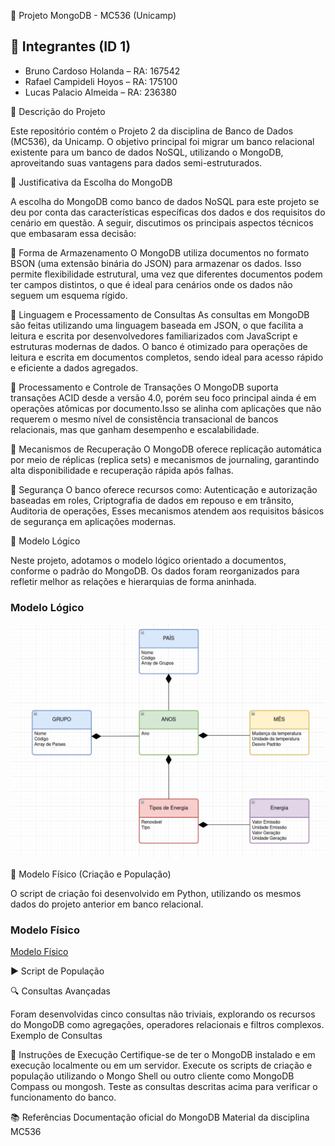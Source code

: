 📁 Projeto MongoDB - MC536 (Unicamp)

## 👥 Integrantes (ID 1)

- Bruno Cardoso Holanda  – RA: 167542
- Rafael Campideli Hoyos – RA: 175100  
- Lucas Palacio Almeida  – RA: 236380


📌 Descrição do Projeto

Este repositório contém o Projeto 2 da disciplina de Banco de Dados (MC536), da Unicamp. O objetivo principal foi migrar um banco relacional existente para um banco de dados NoSQL, utilizando o MongoDB, aproveitando suas vantagens para dados semi-estruturados.

🧠 Justificativa da Escolha do MongoDB

A escolha do MongoDB como banco de dados NoSQL para este projeto se deu por conta das características específicas dos dados e dos requisitos do cenário em questão. A seguir, discutimos os principais aspectos técnicos que embasaram essa decisão:

🔹 Forma de Armazenamento
O MongoDB utiliza documentos no formato BSON (uma extensão binária do JSON) para armazenar os dados. Isso permite flexibilidade estrutural, uma vez que diferentes documentos podem ter campos distintos, o que é ideal para cenários onde os dados não seguem um esquema rígido.


🔹 Linguagem e Processamento de Consultas
    As consultas em MongoDB são feitas utilizando uma linguagem baseada em JSON, o que facilita a leitura e escrita por desenvolvedores familiarizados com JavaScript e estruturas modernas de dados. O banco é otimizado para operações de leitura e escrita em documentos completos, sendo ideal para acesso rápido e eficiente a dados agregados.


🔹 Processamento e Controle de Transações
    O MongoDB suporta transações ACID desde a versão 4.0, porém seu foco principal ainda é em operações atômicas por documento.Isso se alinha com aplicações que não requerem o mesmo nível de consistência transacional de bancos relacionais, mas que ganham desempenho e escalabilidade.
    

🔹 Mecanismos de Recuperação
    O MongoDB oferece replicação automática por meio de réplicas (replica sets) e mecanismos de journaling, garantindo alta disponibilidade e recuperação rápida após falhas.

    

🔹 Segurança
O banco oferece recursos como: Autenticação e autorização baseadas em roles, Criptografia de dados em repouso e em trânsito, Auditoria de operações, Esses mecanismos atendem aos requisitos básicos de segurança em aplicações modernas.


    
📄 Modelo Lógico

Neste projeto, adotamos o modelo lógico orientado a documentos, conforme o padrão do MongoDB. Os dados foram reorganizados para refletir melhor as relações e hierarquias de forma aninhada.

### Modelo Lógico

![Modelo Lógico](Modelos/Modelo_Logico/Modelo_Logico.png)

🧱 Modelo Físico (Criação e População)

O script de criação  foi desenvolvido em Python, utilizando os mesmos dados do projeto anterior em banco relacional.

### Modelo Físico

[Modelo Físico](https://github.com/Palacio-dev/Projeto-MongoDB/tree/main/Modelos/Modelo_Fisico)

▶️ Script de População


    

🔍 Consultas Avançadas

Foram desenvolvidas cinco consultas não triviais, explorando os recursos do MongoDB como agregações, operadores relacionais e filtros complexos.
Exemplo de Consultas

   

📎 Instruções de Execução
    Certifique-se de ter o MongoDB instalado e em execução localmente ou em um servidor.
    Execute os scripts de criação e população utilizando o Mongo Shell ou outro cliente como MongoDB Compass ou mongosh.
    Teste as consultas descritas acima para verificar o funcionamento do banco.



📚 Referências
    Documentação oficial do MongoDB
    Material da disciplina MC536
    
    


